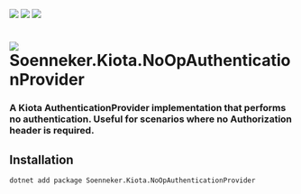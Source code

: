 ﻿[![](https://img.shields.io/nuget/v/soenneker.kiota.noopauthenticationprovider.svg?style=for-the-badge)](https://www.nuget.org/packages/soenneker.kiota.noopauthenticationprovider/)
[![](https://img.shields.io/github/actions/workflow/status/soenneker/soenneker.kiota.noopauthenticationprovider/publish-package.yml?style=for-the-badge)](https://github.com/soenneker/soenneker.kiota.noopauthenticationprovider/actions/workflows/publish-package.yml)
[![](https://img.shields.io/nuget/dt/soenneker.kiota.noopauthenticationprovider.svg?style=for-the-badge)](https://www.nuget.org/packages/soenneker.kiota.noopauthenticationprovider/)

# ![](https://user-images.githubusercontent.com/4441470/224455560-91ed3ee7-f510-4041-a8d2-3fc093025112.png) Soenneker.Kiota.NoOpAuthenticationProvider
### A Kiota AuthenticationProvider implementation that performs no authentication. Useful for scenarios where no Authorization header is required.

## Installation

```
dotnet add package Soenneker.Kiota.NoOpAuthenticationProvider
```
